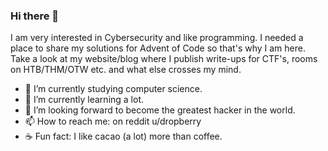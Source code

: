 ### Hi there 👋

I am very interested in Cybersecurity and like programming. I needed a place to share my solutions for Advent of Code so that's why I am here. Take a look at my website/blog where I publish write-ups for CTF's, rooms on HTB/THM/OTW etc. and what else crosses my mind.

- 🔭 I’m currently studying computer science.
- 🌱 I’m currently learning a lot.
- 👯 I’m looking forward to become the greatest hacker in the world.
- 📫 How to reach me: on reddit u/dropberry
- :coffee: Fun fact: I like cacao (a lot) more than coffee.
